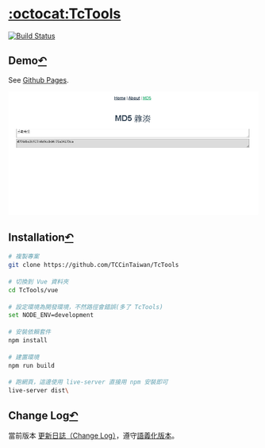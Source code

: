 # [:octocat:TcTools](https://github.com/TCCinTaiwan/TcTools)
[![Build Status](https://travis-ci.org/TCCinTaiwan/TcTools.svg?branch=master)](https://travis-ci.org/TCCinTaiwan/TcTools)

## Demo[↶](#)

See [Github Pages](https://tccintaiwan.github.io/TcTools/#/).

![截圖-MD5 雜湊](screenshots/md5.png)

## Installation[↶](#)

```bash
# 複製專案
git clone https://github.com/TCCinTaiwan/TcTools

# 切換到 Vue 資料夾
cd TcTools/vue

# 設定環境為開發環境，不然路徑會錯誤(多了 TcTools)
set NODE_ENV=development

# 安裝依賴套件
npm install

# 建置環境
npm run build

# 跑網頁，這邊使用 live-server 直接用 npm 安裝即可
live-server dist\
```

## Change Log[↶](#)

當前版本 [更新日誌（Change Log）](CHANGELOG.md)，遵守[語義化版本](https://semver.org/)。
